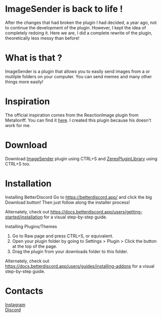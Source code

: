 # ImageSender is back to life !
After the changes that had broken the plugin I had decided, a year ago, not to continue the development of the plugin. However, I kept the idea of completely redoing it. Here we are, I did a complete rewrite of the plugin, theoretically less messy than before!

# What is that ?
ImageSender is a plugin that allows you to easily send images from a or mutilple folders on your computer. You can send memes and many other things more easily!

# Inspiration
The official inspiration comes from the ReactionImage plugin from Metalloriff. You can find it <a href="https://github.com/Metalloriff/BetterDiscordPlugins/blob/master/ReactionImages.plugin.js">here</a>. I created this plugin because his doesn't work for me. 

# Download
Download <a href="https://raw.githubusercontent.com/CriosChan/ImageSender/main/ImageSender.plugin.js">ImageSender</a> plugin using CTRL+S and <a href="https://rauenzi.github.io/BDPluginLibrary/release/0PluginLibrary.plugin.js">ZeresPluginLibrary</a> using CTRL+S too.

# Installation
Installing BetterDiscord
Go to <a href="https://betterdiscord.app/">https://betterdiscord.app/</a> and click the big Download button! Then just follow along the installer process!

Alternately, check out <a href="https://docs.betterdiscord.app/users/getting-started/installation">https://docs.betterdiscord.app/users/getting-started/installation</a> for a visual step-by-step guide.

Installing Plugins/Themes
1. Go to Raw page and press CTRL+S, or equivalent.
2. Open your plugin folder by going to Settings > Plugin > Click the button at the top of the page.
3. Drag the plugin from your downloads folder to this folder.

Alternately, check out <a href="https://docs.betterdiscord.app/users/guides/installing-addons">https://docs.betterdiscord.app/users/guides/installing-addons</a> for a visual step-by-step guide.

# Contacts
<a href="https://www.instagram.com/crios_chan/">Instagram</a><br />
<a href="https://discord.me/crioschan">Discord</a>
